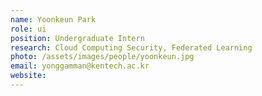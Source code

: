 ```yaml
---
name: Yoonkeun Park
role: ui
position: Undergraduate Intern
research: Cloud Computing Security, Federated Learning
photo: /assets/images/people/yoonkeun.jpg
email: yonggamman@kentech.ac.kr
website:
---
```

